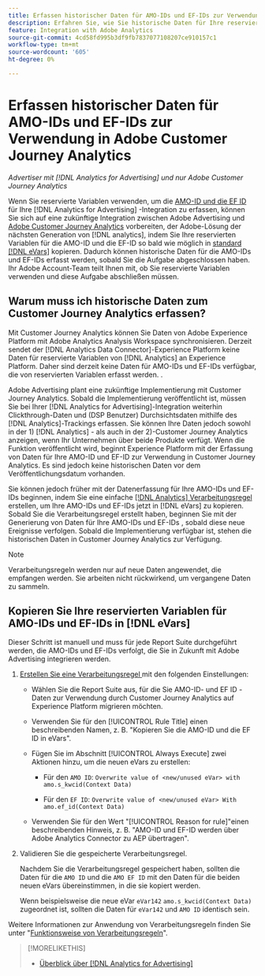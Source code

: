 ```yaml
---
title: Erfassen historischer Daten für AMO-IDs und EF-IDs zur Verwendung in Adobe Customer Journey Analytics
description: Erfahren Sie, wie Sie historische Daten für Ihre reservierten Variablen in Adobe Analytics für die zukünftige Verwendung in Adobe Customer Journey Analytics erfassen.
feature: Integration with Adobe Analytics
source-git-commit: 4cd58fd995b3df9fb7837077108207ce910157c1
workflow-type: tm+mt
source-wordcount: '605'
ht-degree: 0%

---
```


# Erfassen historischer Daten für AMO-IDs und EF-IDs zur Verwendung in Adobe Customer Journey Analytics

*Advertiser mit [!DNL Analytics for Advertising] und nur Adobe Customer Journey Analytics*

Wenn Sie reservierte Variablen verwenden, um die [AMO-ID und die EF ID](ids.md) für Ihre [!DNL Analytics for Advertising] -Integration zu erfassen, können Sie sich auf eine zukünftige Integration zwischen Adobe Advertising und [Adobe Customer Journey Analytics](https://experienceleague.adobe.com/en/docs/analytics-platform/using/cja-overview/cja-overview) vorbereiten, der Adobe-Lösung der nächsten Generation von [!DNL analytics], indem Sie Ihre reservierten Variablen für die AMO-ID und die EF-ID so bald wie möglich in [standard [!DNL eVars]](https://experienceleague.adobe.com/en/docs/analytics/components/dimensions/evar) kopieren. Dadurch können historische Daten für die AMO-IDs und EF-IDs erfasst werden, sobald Sie die Aufgabe abgeschlossen haben. Ihr Adobe Account-Team teilt Ihnen mit, ob Sie reservierte Variablen verwenden und diese Aufgabe abschließen müssen.

<!-- You can also do the same for any other reserved variables you use for your [!DNL Analytics for Advertising] implementation. -->

<!-- This will allow Adobe Experience Platform, which supplies data to Customer Journey Analytics, to begin collecting historical data for your [!DNL rVars] as soon as you complete the task. -->

## Warum muss ich historische Daten zum Customer Journey Analytics erfassen?

Mit Customer Journey Analytics können Sie Daten von Adobe Experience Platform mit Adobe Analytics Analysis Workspace synchronisieren. Derzeit sendet der [!DNL Analytics Data Connector]-Experience Platform keine Daten für reservierte Variablen von [!DNL Analytics] an Experience Platform. Daher sind derzeit keine Daten für AMO-IDs und EF-IDs verfügbar, die von reservierten Variablen erfasst werden. <!-- Instead, XXXXXXXXXX what exactly? -->.<!-- Does the Analytics for Advertising implementation use the Analytics Data Connector in particular (why would it use anything?), and we're planning to implement the Web SDK to do it instead in the future? -->

Adobe Advertising plant eine zukünftige Implementierung mit Customer Journey Analytics. Sobald die Implementierung veröffentlicht ist, müssen Sie bei Ihrer [!DNL Analytics for Advertising]-Integration weiterhin Clickthrough-Daten und (DSP Benutzer) Durchsichtsdaten mithilfe des [!DNL Analytics]-Trackings erfassen. Sie können Ihre Daten jedoch sowohl in der 1\) [!DNL Analytics] <!-- (Analysis Workspace using data from [!DNL Analytics]) -->- als auch in der 2\)-Customer Journey Analytics <!-- (Analysis Workspace using data from Experience Platform)--> anzeigen, wenn Ihr Unternehmen über beide Produkte verfügt. Wenn die Funktion veröffentlicht wird, beginnt Experience Platform mit der Erfassung von Daten für Ihre AMO-ID und EF-ID zur Verwendung in Customer Journey Analytics. Es sind jedoch keine historischen Daten vor dem Veröffentlichungsdatum vorhanden.

Sie können jedoch früher mit der Datenerfassung für Ihre AMO-IDs und EF-IDs <!-- [!DNL rVars] --> beginnen, indem Sie eine einfache [[!DNL Analytics] Verarbeitungsregel](https://experienceleague.adobe.com/en/docs/analytics/admin/admin-tools/manage-report-suites/edit-report-suite/report-suite-general/c-processing-rules/processing-rules) erstellen, um Ihre AMO-IDs und EF-IDs <!-- [!DNL rVars] --> jetzt in [!DNL eVars] zu kopieren. Sobald Sie die Verarbeitungsregel erstellt haben, beginnen Sie mit der Generierung von Daten für Ihre AMO-IDs und EF-IDs <!-- [!DNL rVars] -->, sobald diese neue Ereignisse verfolgen. Sobald die Implementierung verfügbar ist, stehen die historischen Daten in Customer Journey Analytics zur Verfügung.

>[!NOTE]
>
>Verarbeitungsregeln werden nur auf neue Daten angewendet, die empfangen werden. Sie arbeiten nicht rückwirkend, um vergangene Daten zu sammeln.

## Kopieren Sie Ihre reservierten Variablen für AMO-IDs und EF-IDs in [!DNL eVars]

Dieser Schritt ist manuell und muss für jede Report Suite durchgeführt werden, die AMO-IDs und EF-IDs <!-- [!DNL rVars] --> verfolgt, die Sie in Zukunft mit Adobe Advertising integrieren werden.

1. [Erstellen Sie eine Verarbeitungsregel ](https://experienceleague.adobe.com/en/docs/analytics/admin/admin-tools/manage-report-suites/edit-report-suite/report-suite-general/c-processing-rules/c-processing-rules-configuration/t-processing-rules) mit den folgenden Einstellungen:

   * Wählen Sie die Report Suite aus, für die Sie AMO-ID- und EF ID <!-- [!DNL rVar] -->-Daten zur Verwendung durch Customer Journey Analytics auf Experience Platform migrieren möchten.

   * Verwenden Sie für den [!UICONTROL Rule Title] einen beschreibenden Namen, z. B. &quot;Kopieren Sie die AMO-ID und die EF ID in eVars&quot;.

   * Fügen Sie im Abschnitt [!UICONTROL Always Execute] zwei Aktionen hinzu, um die neuen eVars zu erstellen:

      * Für den `AMO ID`: ```Overwrite value of <new/unused eVar> with amo.s_kwcid(Context Data)```

      * Für den `EF ID`: ```Overwrite value of <new/unused eVar> With amo.ef_id(Context Data)```

   * Verwenden Sie für den Wert &quot;[!UICONTROL Reason for rule]&quot;einen beschreibenden Hinweis, z. B. &quot;AMO-ID und EF-ID werden über Adobe Analytics Connector zu AEP übertragen&quot;.

1. Validieren Sie die gespeicherte Verarbeitungsregel.

   Nachdem Sie die Verarbeitungsregel gespeichert haben, sollten die Daten für die `AMO ID` und die `AMO EF ID` <!-- the existing reserved variables --> mit den Daten für die beiden neuen eVars übereinstimmen, in die sie kopiert werden.

   Wenn beispielsweise die neue eVar `eVar142` `amo.s_kwcid(Context Data)` zugeordnet ist, sollten die Daten für `eVar142` und `AMO ID` identisch sein.

Weitere Informationen zur Anwendung von Verarbeitungsregeln finden Sie unter &quot;[Funktionsweise von Verarbeitungsregeln](https://experienceleague.adobe.com/en/docs/analytics/admin/admin-tools/manage-report-suites/edit-report-suite/report-suite-general/c-processing-rules/c-processing-rules-configuration/processing-rules-about)&quot;.

>[!MORELIKETHIS]
>
>* [Überblick über  [!DNL Analytics for Advertising]](overview.md)
